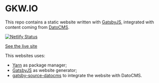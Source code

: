# GKW.IO

This repo contains a static website written with [GatsbyJS](https://www.gatsbyjs.org/), integrated with content coming from [DatoCMS](https://www.datocms.com).

[![Netlify Status](https://api.netlify.com/api/v1/badges/23b8ce26-142a-4497-9392-2a770f6bb700/deploy-status)](https://app.netlify.com/sites/gkw-io/deploys)

[See the live site](https://gkw.io/)


This websites uses:

- [Yarn](https://yarnpkg.com/) as package manager;
- [GatsbyJS](https://github.com/gatsbyjs/gatsby) as website generator;
- [gatsby-source-datocms](https://github.com/datocms/gatsby-source-datocms) to integrate the website with DatoCMS.
